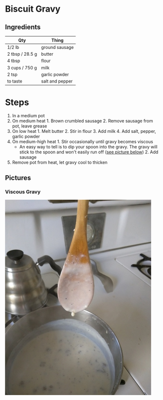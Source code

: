 # Biscuit Gravy

## Ingredients
| Qty             | Thing |
|-----------------|-------|
| 1/2 lb          | ground sausage
| 2 tbsp / 28.5 g | butter
| 4 tbsp          | flour
| 3 cups / 750 g  | milk
| 2 tsp           | garlic powder
| to taste        | salt and pepper

# Steps
1. In a medium pot
  1. On medium heat
    1. Brown crumbled sausage
    2. Remove sausage from pot, leave grease
  2. On low heat
    1. Melt butter
    2. Stir in flour
    3. Add milk
    4. Add salt, pepper, garlic powder
  3. On medium-high heat
    1. Stir occasionally until gravy becomes viscous
      * An easy way to tell is to dip your spoon into the gravy. The gravy will stick to the spoon and won't easily run off ([see picture below](#viscous-gravy))
    2. Add sausage
  4. Remove pot from heat, let gravy cool to thicken

## Pictures
### Viscous Gravy
![](img/gravy_spoon.jpg?raw=true)
